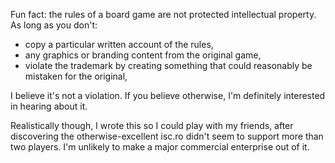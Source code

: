 
Fun fact: the rules of a board game are not protected intellectual property. As
long as you don't:

- copy a particular written account of the rules,
- any graphics or branding content from the original game,
- violate the trademark by creating something that could reasonably be mistaken
  for the original,

I believe it's not a violation. If you believe otherwise, I'm definitely
interested in hearing about it.

Realistically though, I wrote this so I could play with my friends, after
discovering the otherwise-excellent isc.ro didn't seem to support more than two
players. I'm unlikely to make a major commercial enterprise out of it.
